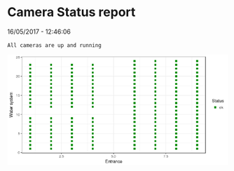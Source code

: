 Camera Status report
================
16/05/2017 - 12:46:06

    All cameras are up and running

![](camreport_files/figure-markdown_github/unnamed-chunk-2-1.png)
